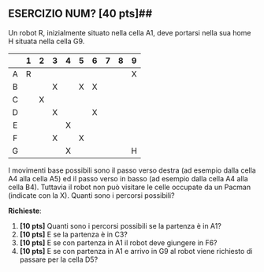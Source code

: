 ## ESERCIZIO NUM? \[40 pts\]##

Un robot R, inizialmente situato nella cella A1, deve portarsi nella sua home H situata nella cella G9.

|   | 1 | 2 | 3 | 4 | 5 | 6 | 7 | 8 | 9 |
|:-:|:-:|:-:|:-:|:-:|:-:|:-:|:-:|:-:|:-:|
| A | R |   |   |   |   |   |   |   | X |
| B |   |   | X |   | X | X |   |   |   |
| C |   | X |   |   |   |   |   |   |   |
| D |   |   | X |   |   | X |   |   |   |
| E |   |   |   | X |   |   |   |   |   |
| F |   |   | X |   | X |   |   |   |   |
| G |   |   |   | X |   |   |   |   | H |

I movimenti base possibili sono il passo verso destra (ad esempio dalla cella A4 alla cella A5) ed il passo verso in basso (ad esempio dalla cella A4 alla cella B4). Tuttavia il robot non può visitare le celle occupate da un Pacman (indicate con la X). Quanti sono i percorsi possibili?

__Richieste__:
1. __\[10 pts\]__ Quanti sono i percorsi possibili se la partenza è in A1?
2. __\[10 pts\]__ E se la partenza è in C3?
3. __\[10 pts\]__ E se con partenza in A1 il robot deve giungere in F6?
4. __\[10 pts\]__ E se con partenza in A1 e arrivo in G9 al robot viene richiesto di passare per la cella D5?
